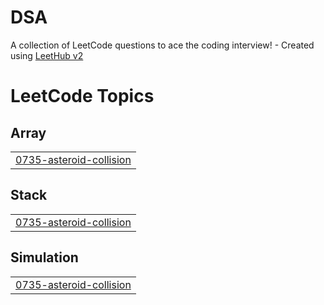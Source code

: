 # DSA
A collection of LeetCode questions to ace the coding interview! - Created using [LeetHub v2](https://github.com/arunbhardwaj/LeetHub-2.0)

<!---LeetCode Topics Start-->
# LeetCode Topics
## Array
|  |
| ------- |
| [0735-asteroid-collision](https://github.com/Sameersingh29/DSA/tree/master/0735-asteroid-collision) |
## Stack
|  |
| ------- |
| [0735-asteroid-collision](https://github.com/Sameersingh29/DSA/tree/master/0735-asteroid-collision) |
## Simulation
|  |
| ------- |
| [0735-asteroid-collision](https://github.com/Sameersingh29/DSA/tree/master/0735-asteroid-collision) |
<!---LeetCode Topics End-->
